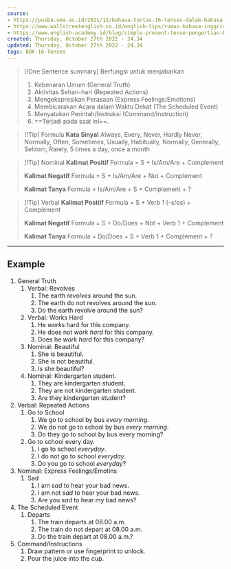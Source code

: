 ```yaml
---
source:
- https://pusba.uma.ac.id/2021/12/bahasa-tuntas-16-tenses-dalam-bahasa-inggris-dan-contohnya/
- https://www.wallstreetenglish.co.id/english-tips/rumus-bahasa-inggris-dalam-tenses/
- https://www.english-academy.id/blog/simple-present-tense-pengertian-kegunaan-rumus-dan-contoh-kalimat
created: Thursday, October 27th 2022 - 24.34
updated: Thursday, October 27th 2022 - 24.34
tags: BOK-16-Tenses
---
```


>[!One Sentence summary]
>Berfungsi untuk menjabarkan
>1. Kebenaran Umum (General Truth)
>2. Aktivitas Sehari-hari (Repeated Actions)
>3. Mengekspresikan Perasaan (Express Feelings/Emotions)
>4. Membicarakan Acara dalam Waktu Dekat (The Scheduled Event)
>5. Menyatakan Perintah/Instruksi (Command/Instruction)
>6. ==Terjadi pada saat ini==.

>[!Tip] Formula
>**Kata Sinyal**
>Always, Every, Never, Hardly Never, Normally, Often, Sometimes, Usually, Habitually, Normally, Generally, Seldom, Rarely, 5 times a day, once a month

>[!Tip] Nominal
>**Kalimat Positif**
>Formula = S + Is/Am/Are + Complement
>
>**Kalimat Negatif**
>Formula = S + Is/Am/Are + Not + Complement
>
>**Kalimat Tanya**
>Formula = Is/Am/Are + S + Complement + ?

>[!Tip] Verbal
>**Kalimat Positif**
>Formula = S + Verb 1 (-s/es) + Complement
>
>**Kalimat Negatif**
>Formula = S + Do/Does + Not + Verb 1 + Complement
>
>**Kalimat Tanya**
>Formula = Do/Does + S + Verb 1 + Complement + ?

---
Example
---
1. General Truth
	1. Verbal: Revolves
		1. The earth *revolves* around the sun.
		2. The earth do not revolves around the sun.
		3. Do the earth revolve around the sun?
	2. Verbal: Works Hard
		1. He *works* hard for this company.
		2. He does not *work* *hard* for this company.
		3. Does he *work* *hard* for this company?
	3. Nominal: Beautiful
		1. She is beautiful.
		2. She is not beautiful.
		3. Is she beautiful?
	4. Nominal: Kindergarten student.
		1. They are kindergarten student.
		2. They are not kindergarten student.
		3. Are they kindergarten student?
2. Verbal: Repeated Actions
	1. Go to School
		1. We go to school by bus *every morning*.
		2. We do not go to school by bus *every morning*.
		3. Do they go to school by bus every morning?
	2. Go to school every day.
		1. I go to school *everyday*.
		2. I do not go to school *everyday*.
		3. Do you go to school *everyday*?
3. Nominal: Express Feelings/Emotins
	1. Sad
		1. I am *sad* to hear your bad news.
		2. I am not *sad* to hear your bad news.
		3. Are you *sad* to hear my bad news?
4. The Scheduled Event
	1. Departs
		1. The train departs at 08.00 a.m.
		2. The train do not depart at 08.00 a.m.
		3. Do the train depart at 08.00 a.m.?
5. Command/Instructions
	1. Draw pattern or use fingerprint to unlock.
	2. Pour the juice into the cup.
